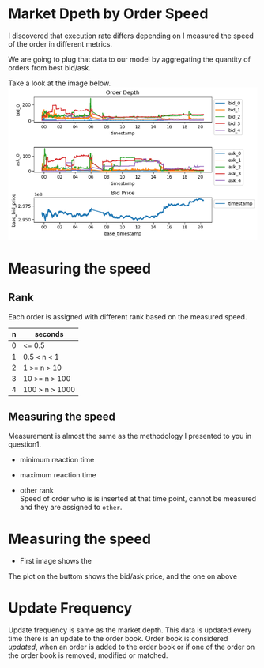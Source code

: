 # Market Dpeth by Order Speed

I discovered that execution rate differs depending on I measured the speed of the order in different metrics.

We are going to plug that data to our model by aggregating the quantity of orders from best bid/ask.

Take a look at the image below.  
![1](../../images/order_depth_visualization.png)

# Measuring the speed
## Rank

Each order is assigned with different rank based on the measured speed.

| n   | seconds       |
| --- | ------------- |
| 0   | <= 0.5        |
| 1   | 0.5 < n < 1   |
| 2   | 1 >= n > 10   |
| 3   | 10 >= n > 100 |
| 4   | 100 > n > 1000|


## Measuring the speed
Measurement is almost the same as the methodology I presented to you in question1.
- minimum reaction time
  
- maximum reaction time

- other rank  
Speed of order who is is inserted at that time point, cannot be measured and they are assigned to `other`.

# Measuring the speed


- First image shows the 



The plot on the buttom shows the bid/ask price, and the one on above 

# Update Frequency 
Update frequency is same as the market depth.
This data is updated every time there is an update to the order book.
Order book is considered *updated*, when an order is added to the order book or if one of the order on the order book is removed, modified or matched.
